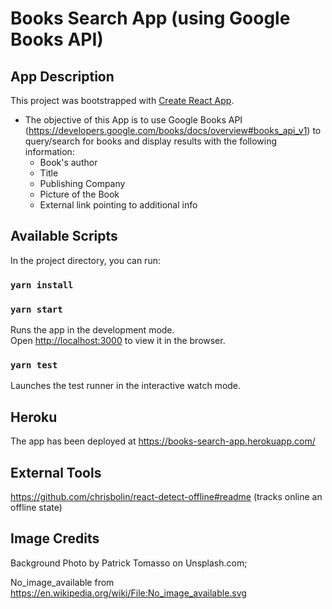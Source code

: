# Books Search App (using Google Books API)

## App Description
This project was bootstrapped with [Create React App](https://github.com/facebook/create-react-app).

- The objective of this App is to use Google Books API (https://developers.google.com/books/docs/overview#books_api_v1) to query/search for books and display results with the following information:
    - Book's author
    - Title
    - Publishing Company
    - Picture of the Book    
    - External link pointing to additional info

## Available Scripts

In the project directory, you can run:
### `yarn install`
### `yarn start`

Runs the app in the development mode.<br>
Open [http://localhost:3000](http://localhost:3000) to view it in the browser.

### `yarn test`

Launches the test runner in the interactive watch mode.<br>

## Heroku

The app has been deployed at https://books-search-app.herokuapp.com/

## External Tools
https://github.com/chrisbolin/react-detect-offline#readme (tracks online an offline state)

## Image Credits
Background Photo by Patrick Tomasso on Unsplash.com;

No_image_available from https://en.wikipedia.org/wiki/File:No_image_available.svg

